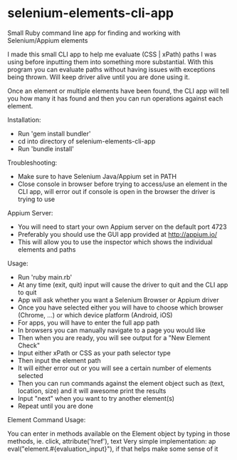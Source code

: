 selenium-elements-cli-app
=========================

Small Ruby command line app for finding and working with Selenium/Appium elements

I made this small CLI app to help me evaluate (CSS | xPath) paths I was using before inputting them into something
more substantial.  With this program you can evaluate paths without having issues with exceptions being thrown.  Will
keep driver alive until you are done using it.

Once an element or multiple elements have been found, the CLI app will tell you how many it has found and then you can
run operations against each element.

Installation:
- Run 'gem install bundler'
- cd into directory of selenium-elements-cli-app
- Run 'bundle install'

Troubleshooting:
- Make sure to have Selenium Java/Appium set in PATH
- Close console in browser before trying to access/use an element in the CLI app, will error out if console is open in the browser the driver is trying to use

Appium Server:
- You will need to start your own Appium server on the default port 4723
- Preferably you should use the GUI app provided at http://appium.io/
- This will allow you to use the inspector which shows the individual elements and paths

Usage:
- Run 'ruby main.rb'
- At any time (exit, quit) input will cause the driver to quit and the CLI app to quit
- App will ask whether you want a Selenium Browser or Appium driver
- Once you have selected either you will have to choose which browser (Chrome, ...) or which device platform (Android, iOS)
- For apps, you will have to enter the full app path
- In browsers you can manually navigate to a page you would like
- Then when you are ready, you will see output for a "New Element Check"
- Input either xPath or CSS as your path selector type
- Then input the element path
- It will either error out or you will see a certain number of elements selected
- Then you can run commands against the element object such as (text, location, size) and it will awesome print the results
- Input "next" when you want to try another element(s)
- Repeat until you are done

Element Command Usage:

You can enter in methods available on the Element object by typing in those methods, ie. click, attribute('href'), text
Very simple implementation: ap eval("element.#{evaluation_input}"), if that helps make some sense of it